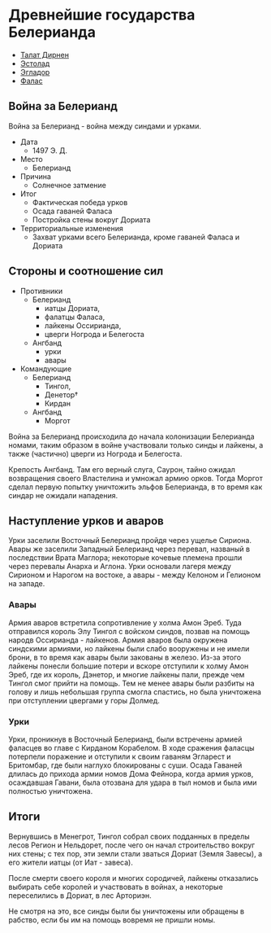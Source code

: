 # Древнейшие государства Белерианда

*   [Талат Дирнен](../Талат%20Дирнен.md)
*   [Эстолад](../Эстолад.md)
*   [Эгладор](../Дориат.md)
*   [Фалас](../Фалас.md)


## Война за Белерианд

Война за Белерианд - война между синдами и урками.

*   Дата
	*   1497 Э. Д.
*   Место
	*   Белерианд
*   Причина
	*   Солнечное затмение
*   Итог
	*   Фактическая победа урков
    *   Осада гаваней Фаласа
    *   Постройка стены вокруг Дориата
*   Территориальные изменения
    *   Захват урками всего Белерианда, кроме гаваней Фаласа и Дориата

## Стороны и соотношение сил

*   Противники
    *   Белерианд
        *   иатцы Дориата,
        *   фалатцы Фаласа,
        *   лайкены Оссирианда,
        *   цверги Ногрода и Белегоста
    *   Ангбанд
        *   урки
        *   авары
*   Командующие
    *   Белерианд
        *   Тингол,
        *   Денетор†
        *   Кирдан
    *   Ангбанд
        *   Моргот

Война за Белерианд происходила до начала колонизации Белерианда номами, таким
образом в войне участвовали только синды и лайкены, а также (частично) цверги
из Ногрода и Белегоста.

Крепость Ангбанд. Там его верный слуга, Саурон, тайно ожидал возвращения своего
Властелина и умножал армию орков. Тогда Моргот сделал первую попытку уничтожить
эльфов Белерианда, в то время как синдар не ожидали нападения.

## Наступление урков и аваров

Урки заселили Восточный Белерианд пройдя через ущелье Сириона. Авары же
заселили Западный Белерианд через перевал, названый в последствии Врата
Маглора; некоторые кочевые племена прошли через перевалы Анарха и Аглона. Урки
основали лагеря между Сирионом и Нарогом на востоке, а авары - между Келоном и
Гелионом на западе.

### Авары

Армия аваров встретила сопротивление у холма Амон Эреб. Туда отправился король
Элу Тингол с войском синдов, позвав на помощь народв Оссирианда - лайкенов.
Армия аваров была окружена синдскими армиями, но лайкены были слабо вооружены и
не имели брони, в то время как авары были закованы в железо. Из-за этого
лайкены понесли большие потери и вскоре отступили к холму Амон Эреб, где их
король, Дэнетор, и многие лайкены пали, прежде чем Тингол смог прийти на
помощь. Тем не менее авары были разбиты на голову и лишь небольшая группа
смогла спастись, но была уничтожена при отступлении цвергами у горы Долмед.

### Урки

Урки, проникнув в Восточный Белерианд, были встречены армией фаласцев во главе
с Кирданом Корабелом. В ходе сражения фаласцы потерпели поражение и отступили к
своим гаваням Эгларест и Бритомбар, где были наглухо блокированы с суши. Осада
Гаваней длилась до прихода армии номов Дома Фейнора, когда армия урков,
осаждавшая Гавани, была отозвана для удара в тыл номов и была ими полностью
уничтожена.

## Итоги

Вернувшись в Менегрот, Тингол собрал своих подданных в пределы лесов Регион и
Нельдорет, после чего он начал строительство вокруг них стены; с тех пор, эти
земли стали зваться Дориат (Земля Завесы), а его жители иатцы (от Иат - завеса).

После смерти своего короля и многих сородичей, лайкены отказались выбирать себе
королей и участвовать в войнах, а некоторые переселились в Дориат, в лес
Арториэн.

Не смотря на это, все синды были бы уничтожены или обращены в рабство, если бы
им на помощь вовремя не пришли номы.
